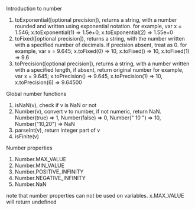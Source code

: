 Introduction to number

1. toExponential([optional precision]), returns a string, with a number rounded and written using exponential notation. for example, 
var x = 1.546; x.toExponential(1) => 1.5e+0, x.toExponential(2) => 1.55e+0
2. toFixed([optional precision]), returns a string, with the number written with a specified number of decimals. if precision absent, 
treat as 0. for example, var x = 9.645; x.toFixed(0) => 10, x.toFixed() => 10, x.toFixed(1) => 9.6
3. toPrecision([optional precision]), returns a string, with a number written with a specified length, if absent, return original number
for example, var x = 9.645; x.toPrecision() => 9.645, x.toPrecision(1) => 10, x.toPrecision(6) => 9.64500

Global number functions
1. isNaN(v), check if v is NaN or not
2. Number(v), convert v to number, if not numeric, return NaN. 
   Number(true) => 1, Number(false) => 0, Number("  10  ") => 10, Number("10,20") => NaN
3. parseInt(v), return integer part of v
4. isFinite(v)

Number properties
1. Number.MAX_VALUE
2. Number.MIN_VALUE
3. Number.POSITIVE_INFINITY
4. Number.NEGATIVE_INFINITY
5. Number.NaN

note that number properties can not be used on variables. x.MAX_VALUE will return undefined 

